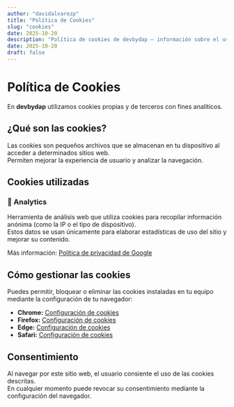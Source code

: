```yaml
---
author: "davidalvarezp"
title: "Política de Cookies"
slug: "cookies"
date: 2025-10-20
description: "Política de cookies de devbydap — información sobre el uso de cookies y cómo gestionarlas."
date: 2025-10-20
draft: false
---
```

# Política de Cookies

En **devbydap** utilizamos cookies propias y de terceros con fines analíticos.

## ¿Qué son las cookies?

Las cookies son pequeños archivos que se almacenan en tu dispositivo al acceder a determinados sitios web.  
Permiten mejorar la experiencia de usuario y analizar la navegación.

## Cookies utilizadas

### 🔹 Analytics
Herramienta de análisis web que utiliza cookies para recopilar información anónima (como la IP o el tipo de dispositivo).  
Estos datos se usan únicamente para elaborar estadísticas de uso del sitio y mejorar su contenido.

Más información: [Política de privacidad de Google](https://policies.google.com/privacy)

## Cómo gestionar las cookies

Puedes permitir, bloquear o eliminar las cookies instaladas en tu equipo mediante la configuración de tu navegador:

- **Chrome:** [Configuración de cookies](https://support.google.com/chrome/answer/95647)
- **Firefox:** [Configuración de cookies](https://support.mozilla.org/es/kb/habilitar-y-deshabilitar-cookies-sitios-web)
- **Edge:** [Configuración de cookies](https://support.microsoft.com/es-es/microsoft-edge/eliminar-cookies-en-microsoft-edge-63947406-40ac-c3b8-57b9-2a946a29ae09)
- **Safari:** [Configuración de cookies](https://support.apple.com/es-es/guide/safari/sfri11471/mac)

## Consentimiento

Al navegar por este sitio web, el usuario consiente el uso de las cookies descritas.  
En cualquier momento puede revocar su consentimiento mediante la configuración del navegador.
